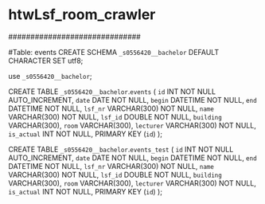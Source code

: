 # htwLsf_room_crawler
##############################

#Table: events
CREATE SCHEMA `_s0556420__bachelor` DEFAULT CHARACTER SET utf8;

use `_s0556420__bachelor`;

CREATE TABLE `_s0556420__bachelor`.`events` (
  `id` INT NOT NULL AUTO_INCREMENT,
  `date` DATE NOT NULL,
  `begin` DATETIME NOT NULL,
  `end` DATETIME NOT NULL,
  `lsf_nr` VARCHAR(300) NOT NULL,
  `name` VARCHAR(300) NOT NULL,
  `lsf_id` DOUBLE NOT NULL,
  `building` VARCHAR(300),
  `room` VARCHAR(300),
  `lecturer` VARCHAR(300) NOT NULL,
  `is_actual` INT NOT NULL,
  PRIMARY KEY (`id`)
  );
  
CREATE TABLE `_s0556420__bachelor`.`events_test` (
  `id` INT NOT NULL AUTO_INCREMENT,
  `date` DATE NOT NULL,
  `begin` DATETIME NOT NULL,
  `end` DATETIME NOT NULL,
  `lsf_nr` VARCHAR(300) NOT NULL,
  `name` VARCHAR(300) NOT NULL,
  `lsf_id` DOUBLE NOT NULL,
  `building` VARCHAR(300),
  `room` VARCHAR(300),
  `lecturer` VARCHAR(300) NOT NULL,
  `is_actual` INT NOT NULL,
  PRIMARY KEY (`id`)
  );
  
  
